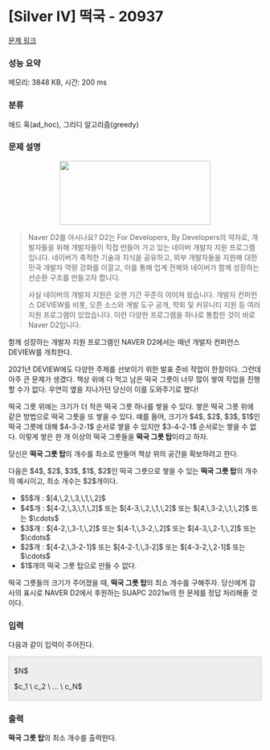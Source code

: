 # [Silver IV] 떡국 - 20937 

[문제 링크](https://www.acmicpc.net/problem/20937) 

### 성능 요약

메모리: 3848 KB, 시간: 200 ms

### 분류

애드 혹(ad_hoc), 그리디 알고리즘(greedy)

### 문제 설명

<p style="text-align: center;"><img alt="" src="" style="width: 300px; height: 127px;"></p>

<blockquote>
<p>Naver D2를 아시나요? D2는 For Developers, By Developers의 약자로, 개발자들을 위해 개발자들이 직접 만들어 가고 있는 네이버 개발자 지원 프로그램입니다. 네이버가 축적한 기술과 지식을 공유하고, 외부 개발자들을 지원해 대한민국 개발자 역량 강화를 이끌고, 이를 통해 업계 전체와 네이버가 함께 성장하는 선순환 구조를 만들고자 합니다.</p>

<p>사실 네이버의 개발자 지원은 오랜 기간 꾸준히 이어져 왔습니다. 개발자 컨퍼런스 DEVIEW를 비롯, 오픈 소스와 개발 도구 공개, 학회 및 커뮤니티 지원 등 여러 지원 프로그램이 있었습니다. 이런 다양한 프로그램을 하나로 통합한 것이 바로 Naver D2입니다.</p>
</blockquote>

<p>함께 성장하는 개발자 지원 프로그램인<strong> </strong>NAVER D2에서는 매년 개발자 컨퍼런스 DEVIEW를 개최한다.</p>

<p>2021년 DEVIEW에도 다양한 주제를 선보이기 위한 발표 준비 작업이 한창이다. 그런데 아주 큰 문제가 생겼다. 책상 위에 다 먹고 남은 떡국 그릇이 너무 많이 쌓여 작업을 진행할 수가 없다. 우연히 옆을 지나가던 당신이 이를 도와주기로 했다!</p>

<p>떡국 그릇 위에는 크기가 더 작은 떡국 그릇 하나를 쌓을 수 있다. 쌓은 떡국 그릇 위에 같은 방법으로 떡국 그릇을 또 쌓을 수 있다. 예를 들어, 크기가 $4$, $2$, $3$, $1$인 떡국 그릇에 대해 $4-3-2-1$ 순서로 쌓을 수 있지만 $3-4-2-1$ 순서로는 쌓을 수 없다. 이렇게 쌓은 한 개 이상의 떡국 그릇들을 <strong>떡국 그릇 탑</strong>이라고 하자.</p>

<p>당신은 <strong>떡국 그릇 탑</strong>의 개수를 최소로 만들어 책상 위의 공간을 확보하려고 한다.</p>

<p>다음은 $4$, $2$, $3$, $1$, $2$인 떡국 그릇으로 쌓을 수 있는 <strong>떡국 그릇 탑</strong>의 개수의 예시이고, 최소 개수는 $2$개이다.</p>

<ul>
	<li>$5$개 : $[4,\,2,\,3,\,1,\,2]$</li>
	<li>$4$개 : $[4-2,\,3,\,1,\,2]$ 또는 $[4-3,\,2,\,1,\,2]$ 또는 $[4,\,3-2,\,1,\,2]$ 또는 $\cdots$</li>
	<li>$3$개 : $[4-2,\,3-1,\,2]$ 또는 $[4-1,\,3-2,\,2]$ 또는 $[4-3,\,2-1,\,2]$ 또는 $\cdots$</li>
	<li>$2$개 : $[4-2,\,3-2-1]$ 또는 $[4-2-1,\,3-2]$ 또는 $[4-3-2,\,2-1]$ 또는 $\cdots$</li>
	<li>$1$개의 떡국 그릇 탑으로 만들 수 없다.</li>
</ul>

<p>떡국 그릇들의 크기가 주어졌을 때, <strong>떡국 그릇 탑</strong>의 최소 개수를 구해주자. 당신에게 감사의 표시로 NAVER D2에서 후원하는 SUAPC 2021w의 한 문제를 정답 처리해줄 것이다.</p>

### 입력 

 <p>다음과 같이 입력이 주어진다.</p>

<div style="background:#eeeeee;border:1px solid #cccccc;padding:5px 10px;">
<p>$N$</p>

<p>$c_1 \ c_2 \ ... \ c_N$</p>
</div>

### 출력 

 <p><strong>떡국 그릇 탑</strong>의 최소 개수를 출력한다.</p>

